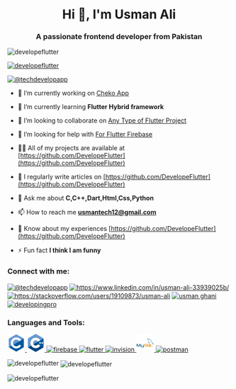 <h1 align="center">Hi 👋, I'm Usman Ali</h1>
<h3 align="center">A passionate frontend developer from Pakistan</h3>

<p align="left"> <img src="https://komarev.com/ghpvc/?username=developeflutter&label=Profile%20views&color=0e75b6&style=flat" alt="developeflutter" /> </p>

<p align="left"> <a href="https://github.com/ryo-ma/github-profile-trophy"><img src="https://github-profile-trophy.vercel.app/?username=developeflutter" alt="developeflutter" /></a> </p>

<p align="left"> <a href="https://twitter.com/@techdevelopapp" target="blank"><img src="https://img.shields.io/twitter/follow/@techdevelopapp?logo=twitter&style=for-the-badge" alt="@techdevelopapp" /></a> </p>

- 🔭 I’m currently working on [Cheko App](https://github.com/DevelopeFlutter)

- 🌱 I’m currently learning **Flutter Hybrid framework**

- 👯 I’m looking to collaborate on [Any Type of Flutter Project](https://github.com/DevelopeFlutter)

- 🤝 I’m looking for help with [For Flutter Firebase](https://github.com/DevelopeFlutter)

- 👨‍💻 All of my projects are available at [https://github.com/DevelopeFlutter](https://github.com/DevelopeFlutter)

- 📝 I regularly write articles on [https://github.com/DevelopeFlutter](https://github.com/DevelopeFlutter)

- 💬 Ask me about **C,C++,Dart,Html,Css,Python**

- 📫 How to reach me **usmantech12@gmail.com**

- 📄 Know about my experiences [https://github.com/DevelopeFlutter](https://github.com/DevelopeFlutter)

- ⚡ Fun fact **I think I am funny**

<h3 align="left">Connect with me:</h3>
<p align="left">
<a href="https://twitter.com/@techdevelopapp" target="blank"><img align="center" src="https://raw.githubusercontent.com/rahuldkjain/github-profile-readme-generator/master/src/images/icons/Social/twitter.svg" alt="@techdevelopapp" height="30" width="40" /></a>
<a href="https://www.linkedin.com/in/usman-ali-a62440222" target="blank"><img align="center" src="https://raw.githubusercontent.com/rahuldkjain/github-profile-readme-generator/master/src/images/icons/Social/linked-in-alt.svg" alt="https://www.linkedin.com/in/usman-ali-33939025b/" height="30" width="40" /></a>
<a href="https://stackoverflow.com/users/19109873/usman-ali" target="blank"><img align="center" src="https://raw.githubusercontent.com/rahuldkjain/github-profile-readme-generator/master/src/images/icons/Social/stack-overflow.svg" alt="https://stackoverflow.com/users/19109873/usman-ali" height="30" width="40" /></a>
<a href="https://www.facebook.com/DevelopeFlutterApp/" target="blank"><img align="center" src="https://raw.githubusercontent.com/rahuldkjain/github-profile-readme-generator/master/src/images/icons/Social/facebook.svg" alt="usman ghani" height="30" width="40" /></a>
<a href="https://www.instagram.com/developingpro/" target="blank"><img align="center" src="https://raw.githubusercontent.com/rahuldkjain/github-profile-readme-generator/master/src/images/icons/Social/instagram.svg" alt="developingpro" height="30" width="40" /></a>
</p>

<h3 align="left">Languages and Tools:</h3>
<p align="left"> <a href="https://www.cprogramming.com/" target="_blank" rel="noreferrer"> <img src="https://raw.githubusercontent.com/devicons/devicon/master/icons/c/c-original.svg" alt="c" width="40" height="40"/> </a> <a href="https://www.w3schools.com/cpp/" target="_blank" rel="noreferrer"> <img src="https://raw.githubusercontent.com/devicons/devicon/master/icons/cplusplus/cplusplus-original.svg" alt="cplusplus" width="40" height="40"/> </a> <a href="https://firebase.google.com/" target="_blank" rel="noreferrer"> <img src="https://www.vectorlogo.zone/logos/firebase/firebase-icon.svg" alt="firebase" width="40" height="40"/> </a> <a href="https://flutter.dev" target="_blank" rel="noreferrer"> <img src="https://www.vectorlogo.zone/logos/flutterio/flutterio-icon.svg" alt="flutter" width="40" height="40"/> </a> <a href="https://www.invisionapp.com/" target="_blank" rel="noreferrer"> <img src="https://www.vectorlogo.zone/logos/invisionapp/invisionapp-icon.svg" alt="invision" width="40" height="40"/> </a> <a href="https://www.mysql.com/" target="_blank" rel="noreferrer"> <img src="https://raw.githubusercontent.com/devicons/devicon/master/icons/mysql/mysql-original-wordmark.svg" alt="mysql" width="40" height="40"/> </a> <a href="https://postman.com" target="_blank" rel="noreferrer"> <img src="https://www.vectorlogo.zone/logos/getpostman/getpostman-icon.svg" alt="postman" width="40" height="40"/> </a> </p>

<p><img align="left" src="https://github-readme-stats.vercel.app/api/top-langs?username=developeflutter&show_icons=true&locale=en&layout=compact" alt="developeflutter" /></p>

<p>&nbsp;<img align="center" src="https://github-readme-stats.vercel.app/api?username=developeflutter&show_icons=true&locale=en" alt="developeflutter" /></p>

<p><img align="center" src="https://github-readme-streak-stats.herokuapp.com/?user=developeflutter&" alt="developeflutter" /></p>

